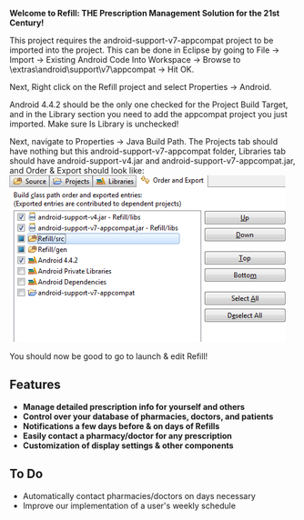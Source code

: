 **Welcome to Refill: THE Prescription Management Solution for the 21st Century!**

This project requires the android-support-v7-appcompat project to be imported into the project. This can be done in Eclipse by going to File -> Import -> Existing Android Code Into Workspace -> Browse to <sdkdirectory>\extras\android\support\v7\appcompat -> Hit OK.

Next, Right click on the Refill project and select Properties -> Android.

Android 4.4.2 should be the only one checked for the Project Build Target, and in the Library section you need to add the appcompat project you just imported. Make sure Is Library is unchecked!

Next, navigate to Properties -> Java Build Path. The Projects tab should have nothing but this android-support-v7-appcompat folder, Libraries tab should have android-support-v4.jar and android-support-v7-appcompat.jar, and Order & Export should look like:
![Alt text](/buildpath.png?raw=true "Order & Export Build Path")

You should now be good to go to launch & edit Refill!

Features
--------
* **Manage detailed prescription info for yourself and others**
* **Control over your database of pharmacies, doctors, and patients**
* **Notifications a few days before & on days of Refills**
* **Easily contact a pharmacy/doctor for any prescription**
* **Customization of display settings & other components**

To Do
--------
* Automatically contact pharmacies/doctors on days necessary
* Improve our implementation of a user's weekly schedule